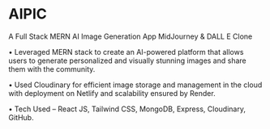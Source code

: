 # AIPIC
A Full Stack MERN AI Image Generation App MidJourney &amp; DALL E Clone

•	Leveraged MERN stack to create an AI-powered platform that allows users to generate personalized and visually stunning images and share them with the community.

•	Used Cloudinary for efficient image storage and management in the cloud with deployment on Netlify and scalability ensured by Render.

•	Tech Used – React JS, Tailwind CSS, MongoDB, Express, Cloudinary, GitHub.

